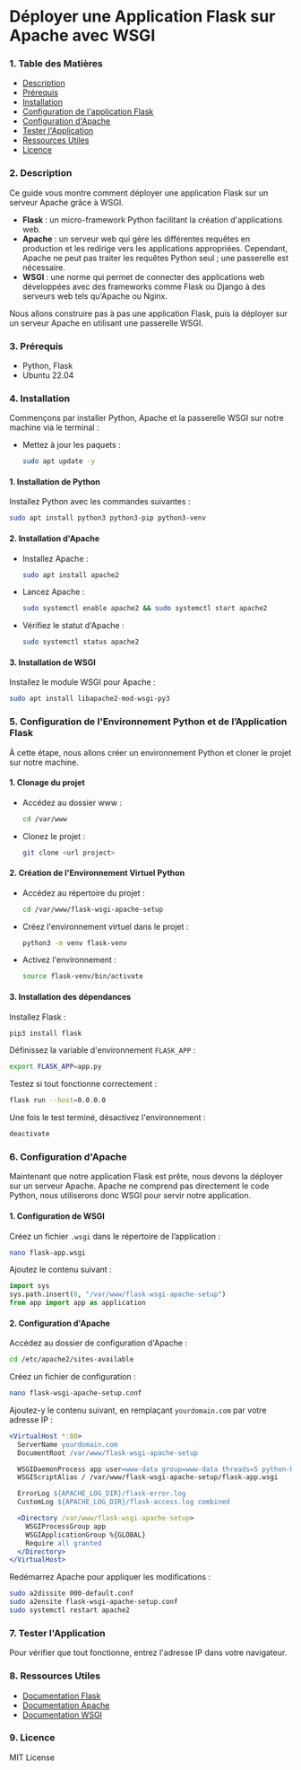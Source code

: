 # **Déployer une Application Flask sur Apache avec WSGI**

### 1. **Table des Matières**
   - [Description](#description)
   - [Prérequis](#prérequis)
   - [Installation](#installation)
   - [Configuration de l'application Flask](#configuration-de-lapplication-flask)
   - [Configuration d'Apache](#configuration-dapache)
   - [Tester l'Application](#tester-lapplication)
   - [Ressources Utiles](#ressources-utiles)
   - [Licence](#licence)

### 2. **Description**
  Ce guide vous montre comment déployer une application Flask sur un serveur Apache grâce à WSGI.

  * **Flask** : un micro-framework Python facilitant la création d'applications web.
  * **Apache** : un serveur web qui gère les différentes requêtes en production et les redirige vers les applications appropriées. Cependant, Apache ne peut pas traiter les requêtes Python seul ; une passerelle est nécessaire.
  * **WSGI** : une norme qui permet de connecter des applications web développées avec des frameworks comme Flask ou Django à des serveurs web tels qu'Apache ou Nginx.

  Nous allons construire pas à pas une application Flask, puis la déployer sur un serveur Apache en utilisant une passerelle WSGI.

### 3. **Prérequis**
   - Python, Flask
   - Ubuntu 22.04

### 4. **Installation**
   Commençons par installer Python, Apache et la passerelle WSGI sur notre machine via le terminal :

   - Mettez à jour les paquets :
     ```bash
     sudo apt update -y
     ```

   #### 1. Installation de Python
   Installez Python avec les commandes suivantes :
   ```bash
   sudo apt install python3 python3-pip python3-venv
   ```

   #### 2. Installation d'Apache
   - Installez Apache :
     ```bash
     sudo apt install apache2
     ```
   - Lancez Apache :
     ```bash
     sudo systemctl enable apache2 && sudo systemctl start apache2
     ```
   - Vérifiez le statut d'Apache :
     ```bash
     sudo systemctl status apache2
     ```

   #### 3. Installation de WSGI
   Installez le module WSGI pour Apache :
   ```bash
   sudo apt install libapache2-mod-wsgi-py3
   ```

### 5. **Configuration de l'Environnement Python et de l’Application Flask**
   À cette étape, nous allons créer un environnement Python et cloner le projet sur notre machine.

   #### 1. Clonage du projet
   - Accédez au dossier www :
     ```bash
     cd /var/www
     ```
   - Clonez le projet :
     ```bash
     git clone <url project>
     ```

   #### 2. Création de l'Environnement Virtuel Python
   - Accédez au répertoire du projet :
     ```bash
     cd /var/www/flask-wsgi-apache-setup
     ```
   - Créez l'environnement virtuel dans le projet :
     ```bash
     python3 -m venv flask-venv
     ```
   - Activez l'environnement :
     ```bash
     source flask-venv/bin/activate
     ```

   #### 3. Installation des dépendances
   Installez Flask :
   ```bash
   pip3 install flask
   ```

   Définissez la variable d'environnement `FLASK_APP` :
   ```bash
   export FLASK_APP=app.py
   ```

   Testez si tout fonctionne correctement :
   ```bash
   flask run --host=0.0.0.0
   ```

   Une fois le test terminé, désactivez l'environnement :
   ```bash
   deactivate
   ```

### 6. **Configuration d'Apache**
   Maintenant que notre application Flask est prête, nous devons la déployer sur un serveur Apache. Apache ne comprend pas directement le code Python, nous utiliserons donc WSGI pour servir notre application.

   #### 1. **Configuration de WSGI**
   Créez un fichier `.wsgi` dans le répertoire de l’application :
   ```bash
   nano flask-app.wsgi
   ```
   Ajoutez le contenu suivant :
   ```python
   import sys
   sys.path.insert(0, "/var/www/flask-wsgi-apache-setup")
   from app import app as application
   ```

   #### 2. **Configuration d'Apache**
   Accédez au dossier de configuration d'Apache :
   ```bash
   cd /etc/apache2/sites-available
   ```
   Créez un fichier de configuration :
   ```bash
   nano flask-wsgi-apache-setup.conf
   ```
   Ajoutez-y le contenu suivant, en remplaçant `yourdomain.com` par votre adresse IP :
   ```apache
   <VirtualHost *:80>
     ServerName yourdomain.com
     DocumentRoot /var/www/flask-wsgi-apache-setup

     WSGIDaemonProcess app user=www-data group=www-data threads=5 python-home=/var/www/flask-wsgi-apache-setup/flask-venv
     WSGIScriptAlias / /var/www/flask-wsgi-apache-setup/flask-app.wsgi

     ErrorLog ${APACHE_LOG_DIR}/flask-error.log
     CustomLog ${APACHE_LOG_DIR}/flask-access.log combined

     <Directory /var/www/flask-wsgi-apache-setup>
       WSGIProcessGroup app
       WSGIApplicationGroup %{GLOBAL}
       Require all granted
     </Directory>
   </VirtualHost>
   ```

   Redémarrez Apache pour appliquer les modifications :
   ```bash
   sudo a2dissite 000-default.conf
   sudo a2ensite flask-wsgi-apache-setup.conf
   sudo systemctl restart apache2
   ```

### 7. **Tester l'Application**
   Pour vérifier que tout fonctionne, entrez l'adresse IP dans votre navigateur.

### 8. **Ressources Utiles**
   - [Documentation Flask](https://flask.palletsprojects.com/)
   - [Documentation Apache](https://httpd.apache.org/docs/)
   - [Documentation WSGI](https://wsgi.readthedocs.io/)

### 9. **Licence**
   MIT License